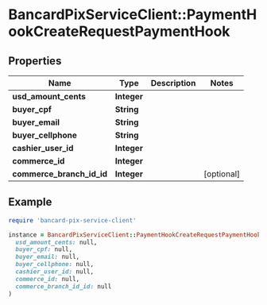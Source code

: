 # BancardPixServiceClient::PaymentHookCreateRequestPaymentHook

## Properties

| Name | Type | Description | Notes |
| ---- | ---- | ----------- | ----- |
| **usd_amount_cents** | **Integer** |  |  |
| **buyer_cpf** | **String** |  |  |
| **buyer_email** | **String** |  |  |
| **buyer_cellphone** | **String** |  |  |
| **cashier_user_id** | **Integer** |  |  |
| **commerce_id** | **Integer** |  |  |
| **commerce_branch_id_id** | **Integer** |  | [optional] |

## Example

```ruby
require 'bancard-pix-service-client'

instance = BancardPixServiceClient::PaymentHookCreateRequestPaymentHook.new(
  usd_amount_cents: null,
  buyer_cpf: null,
  buyer_email: null,
  buyer_cellphone: null,
  cashier_user_id: null,
  commerce_id: null,
  commerce_branch_id_id: null
)
```

